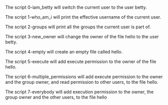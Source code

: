 The script 0-iam_betty will switch the current user to the user betty.

The script 1-who_am_i will print the effective username of the current user.

The script 2-groups will print all the groups the current user is part of.

The script 3-new_owner will change the owner of the file hello to the user betty.

The script 4-empty will create an empty file called hello.

The script 5-execute will add execute permission to the owner of the file hello.

The script 6-multiple_permissions will add  execute permission to the owner and the group owner, and read permission to other users, to the file hello.

The script 7-everybody will add  execution permission to the owner, the group owner and the other users, to the file hello
